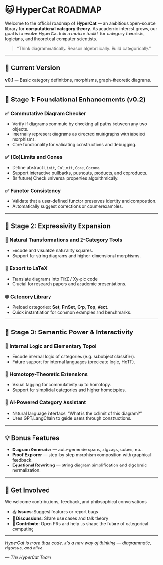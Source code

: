 # 🐱 HyperCat ROADMAP

Welcome to the official roadmap of **HyperCat** — an ambitious open-source library for **computational category theory**. As academic interest grows, our goal is to evolve HyperCat into a *mature toolkit* for category theorists, logicians, and theoretical computer scientists.

> “Think diagrammatically. Reason algebraically. Build categorically.”

---

## 📍 Current Version
**v0.1** — Basic category definitions, morphisms, graph-theoretic diagrams.

---

## 🔺 Stage 1: Foundational Enhancements (v0.2)

### ✅ Commutative Diagram Checker
- Verify if diagrams commute by checking all paths between any two objects.
- Internally represent diagrams as directed multigraphs with labeled morphisms.
- Core functionality for validating constructions and debugging.

### ✅ (Co)Limits and Cones
- Define abstract `Limit`, `Colimit`, `Cone`, `Cocone`.
- Support interactive pullbacks, pushouts, products, and coproducts.
- (In future) Check universal properties algorithmically.

### ✅ Functor Consistency
- Validate that a user-defined functor preserves identity and composition.
- Automatically suggest corrections or counterexamples.

---

## 🔷 Stage 2: Expressivity Expansion

### 🔁 Natural Transformations and 2-Category Tools
- Encode and visualize naturality squares.
- Support for string diagrams and higher-dimensional morphisms.

### 💾 Export to LaTeX
- Translate diagrams into TikZ / Xy-pic code.
- Crucial for research papers and academic presentations.

### 🌐 Category Library
- Preload categories: **Set**, **FinSet**, **Grp**, **Top**, **Vect**.
- Quick instantiation for common examples and benchmarks.

---

## 🔶 Stage 3: Semantic Power & Interactivity

### 📐 Internal Logic and Elementary Topoi
- Encode internal logic of categories (e.g. subobject classifier).
- Future support for internal languages (predicate logic, HoTT).

### 🔄 Homotopy-Theoretic Extensions
- Visual tagging for commutativity up to homotopy.
- Support for simplicial categories and higher homotopies.

### 🤖 AI-Powered Category Assistant
- Natural language interface: “What is the colimit of this diagram?”
- Uses GPT/LangChain to guide users through constructions.

---

## 💡 Bonus Features

- **Diagram Generator** — auto-generate spans, zigzags, cubes, etc.
- **Proof Explorer** — step-by-step morphism composition with graphical feedback.
- **Equational Rewriting** — string diagram simplification and algebraic normalization.

---

## 🧠 Get Involved

We welcome contributions, feedback, and philosophical conversations!

- 📥 **Issues**: Suggest features or report bugs
- 💬 **Discussions**: Share use cases and talk theory
- 🤝 **Contribute**: Open PRs and help us shape the future of categorical computing

---

*HyperCat is more than code. It's a new way of thinking — diagrammatic, rigorous, and alive.*

— *The HyperCat Team*
